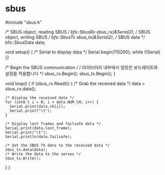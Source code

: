 # sbus
#include "sbus.h"

/* SBUS object, reading SBUS */
bfs::SbusRx sbus_rx(&Serial2);
/* SBUS object, writing SBUS */
bfs::SbusTx sbus_tx(&Serial2);
/* SBUS data */
bfs::SbusData data;

void setup() {
  /* Serial to display data */
  Serial.begin(115200);
  while (!Serial) {}
  
  /* Begin the SBUS communication */
  /* 라이브러리 내부에서 알맞은 보드레이트와 설정을 적용합니다 */
  sbus_rx.Begin();
  sbus_tx.Begin();
}

void loop() {
  if (sbus_rx.Read()) {
    /* Grab the received data */
    data = sbus_rx.data();
    
    /* Display the received data */
    for (int8_t i = 0; i < data.NUM_CH; i++) {
      Serial.print(data.ch[i]);
      Serial.print("\t");
    }
    
    /* Display lost frames and failsafe data */
    Serial.print(data.lost_frame);
    Serial.print("\t");
    Serial.println(data.failsafe);
    
    /* Set the SBUS TX data to the received data */
    sbus_tx.data(data);
    /* Write the data to the servos */
    sbus_tx.Write();
  }
}
